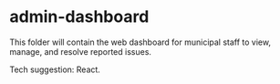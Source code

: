 # admin-dashboard

This folder will contain the web dashboard for municipal staff to view, manage, and resolve reported issues.

Tech suggestion: React.